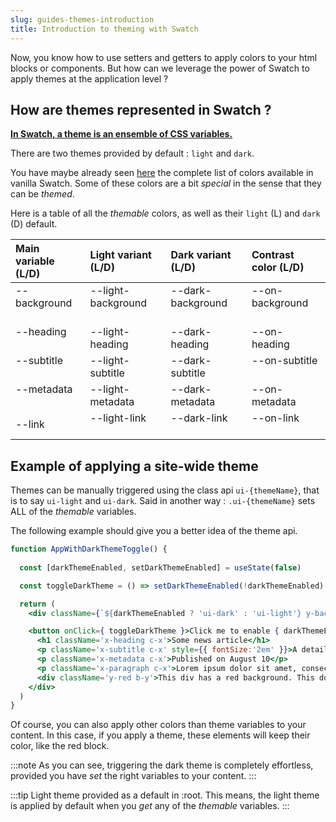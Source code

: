 ```yaml
---
slug: guides-themes-introduction
title: Introduction to theming with Swatch
---
```


Now, you know how to use setters and getters to apply colors to your html blocks or components. But how can we leverage the power of Swatch to apply themes at the application level ?

## How are themes represented in Swatch ?

**<ins>In Swatch, a theme is an ensemble of CSS variables. </ins>**

There are two themes provided by default : `light` and `dark`.

You have maybe already seen [here](./api-reference) the complete list of colors available in vanilla Swatch. Some of these colors are a bit _special_ in the sense that they can be _themed_.

Here is a table of all the _themable_ colors, as well as their `light` (L) and `dark` (D) default.

| Main variable (L/D)| Light variant (L/D)| Dark variant (L/D)| Contrast color (L/D) 
| :-------- | :---------- | :----------- | :----------- | 
| --background <span className='y-background b-y'>&#8193;</span><span className='ui-dark y-background b-y'>&#8193;</span> | --light-background <span className='y-background b-light-y'>&#8193;</span><span className='ui-dark y-background b-light-y'>&#8193;</span> | --dark-background <span className='y-background b-dark-y'>&#8193;</span><span className='ui-dark y-background b-dark-y'>&#8193;</span> | --on-background <span className='y-background b-on-y'>&#8193;</span><span className='ui-dark y-background b-on-y'>&#8193;</span> | 
| --heading <span className='y-heading b-y'>&#8193;</span><span className='ui-dark y-heading b-y'>&#8193;</span> | --light-heading <span className='y-heading b-light-y'>&#8193;</span><span className='ui-dark y-heading b-light-y'>&#8193;</span> | --dark-heading <span className='y-heading b-dark-y'>&#8193;</span><span className='ui-dark y-heading b-dark-y'>&#8193;</span> | --on-heading <span className='y-heading b-on-y'>&#8193;</span><span className='ui-dark y-heading b-on-y'>&#8193;</span> | 
| --subtitle <span className='y-subtitle b-y'>&#8193;</span><span className='ui-dark y-subtitle b-y'>&#8193;</span> | --light-subtitle <span className='y-subtitle b-light-y'>&#8193;</span><span className='ui-dark y-subtitle b-light-y'>&#8193;</span> | --dark-subtitle <span className='y-subtitle b-dark-y'>&#8193;</span><span className='ui-dark y-subtitle b-dark-y'>&#8193;</span> | --on-subtitle <span className='y-subtitle b-on-y'>&#8193;</span><span className='ui-dark y-subtitle b-on-y'>&#8193;</span> | 
| --metadata <span className='y-metadata b-y'>&#8193;</span><span className='ui-dark y-metadata b-y'>&#8193;</span> | --light-metadata <span className='y-metadata b-light-y'>&#8193;</span><span className='ui-dark y-metadata b-light-y'>&#8193;</span> | --dark-metadata <span className='y-metadata b-dark-y'>&#8193;</span><span className='ui-dark y-metadata b-dark-y'>&#8193;</span> | --on-metadata <span className='y-metadata b-on-y'>&#8193;</span><span className='ui-dark y-metadata b-on-y'>&#8193;</span> | 
| --link <span className='y-link b-y'>&#8193;</span><span className='ui-dark y-link b-y'>&#8193;</span> | --light-link <span className='y-link b-light-y'>&#8193;</span><span className='ui-dark y-link b-light-y'>&#8193;</span> | --dark-link <span className='y-link b-dark-y'>&#8193;</span><span className='ui-dark y-link b-dark-y'>&#8193;</span> | --on-link <span className='y-link b-on-y'>&#8193;</span><span className='ui-dark y-link b-on-y'>&#8193;</span> | 


## Example of applying a site-wide theme

Themes can be manually triggered using the class api `ui-{themeName}`, that is to say `ui-light` and `ui-dark`. Said in another way : `.ui-{themeName}` sets ALL of the _themable_ variables. 

The following example should give you a better idea of the theme api.

```jsx live
function AppWithDarkThemeToggle() {
  
  const [darkThemeEnabled, setDarkThemeEnabled] = useState(false)

  const toggleDarkTheme = () => setDarkThemeEnabled(!darkThemeEnabled)

  return (
    <div className={`${darkThemeEnabled ? 'ui-dark' : 'ui-light'} y-background b-y`} style={{ padding:'1em' }}>

    <button onClick={ toggleDarkTheme }>Click me to enable { darkThemeEnabled ? 'dark ':'light ' }theme !</button>
      <h1 className='x-heading c-x'>Some news article</h1>
      <p className='x-subtitle c-x' style={{ fontSize:'2em' }}>A detailed reason for you to read the article </p>
      <p className='x-metadata c-x'>Published on August 10</p>
      <p className='x-paragraph c-x'>Lorem ipsum dolor sit amet, consectetur adipiscing elit. Duis fringilla ligula vel mollis ultrices. Proin sodales faucibus sodales. Ut libero nisi, venenatis in neque interdum, ullamcorper scelerisque erat. Phasellus non lectus nisl. Quisque vel laoreet libero. Cras mi ante, efficitur a tincidunt ac, cursus at metus. Morbi porttitor magna non ipsum porttitor, vitae scelerisque arcu ullamcorper. Aenean non sapien vel leo aliquam dictum in in metus. In et elit mauris. Pellentesque ac pharetra erat. </p>
      <div className='y-red b-y'>This div has a red background. This doesnt change with the theme.</div>
    </div>
  ) 
}
```

Of course, you can also apply other colors than theme variables to your content. In this case, if you apply a theme, these elements will keep their color, like the red block.

:::note
As you can see, triggering the dark theme is completely effortless, provided you have _set_ the right variables to your content. 
:::

:::tip
Light theme provided as a default in :root. This means, the light theme is applied by default when you _get_ any of the _themable_ variables. 
:::
